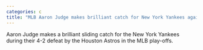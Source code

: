 ```yaml
---
categories: c
title: "MLB Aaron Judge makes brilliant catch for New York Yankees against the Houston Astros"
---
```

Aaron Judge makes a brilliant sliding catch for the New York Yankees during their 4-2 defeat by the Houston Astros in the MLB play-offs.